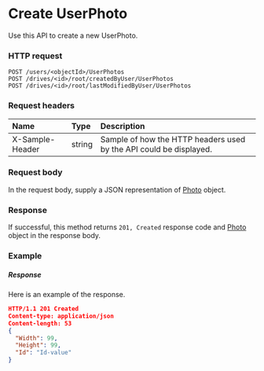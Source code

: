 # Create UserPhoto

Use this API to create a new UserPhoto.
### HTTP request
```http
POST /users/<objectId>/UserPhotos
POST /drives/<id>/root/createdByUser/UserPhotos
POST /drives/<id>/root/lastModifiedByUser/UserPhotos

```
### Request headers
| Name       | Type | Description|
|:---------------|:--------|:----------|
| X-Sample-Header  | string  | Sample of how the HTTP headers used by the API could be displayed.|

### Request body
In the request body, supply a JSON representation of [Photo](../resources/photo.md) object.


### Response
If successful, this method returns `201, Created` response code and [Photo](../resources/photo.md) object in the response body.

### Example
##### Response
Here is an example of the response.
```json
HTTP/1.1 201 Created
Content-type: application/json
Content-length: 53
{
  "Width": 99,
  "Height": 99,
  "Id": "Id-value"
}
```

<!-- uuid: e8cae474-6a2a-4b14-9f70-f4576d83edae
2015-10-12 21:30:01 UTC -->